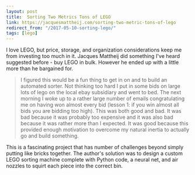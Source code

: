```yaml
---
layout: post
title:  Sorting Two Metrics Tons of LEGO
link: https://jacquesmattheij.com/sorting-two-metric-tons-of-lego
redirect_from: "/2017-05-10-sorting-lego/"
tags: [lego]
---
```

I love LEGO, but price, storage, and organization considerations keep me from investing too much in it. Jacques Mattheij did something I've heard suggested before - buy LEGO in bulk. However he ended up with a little more than he bargained for. 

> I figured this would be a fun thing to get in on and to build an automated sorter. Not thinking too hard I put in some bids on large lots of lego on the local ebay subsidiary and went to bed. The next morning I woke up to a rather large number of emails congratulating me on having won almost every bid (lesson 1: if you win almost all bids you are bidding too high). This was both good and bad. It was bad because it was probably too expensive and it was also bad because it was rather more than I expected. It was good because this provided enough motivation to overcome my natural inertia to actually go and build something.

This is a fascinating project that has number of challenges beyond simply putting like bricks together. The author's solution was to design a custom LEGO sorting machine complete with Python code, a neural net, and air nozzles to squirt each piece into the correct bin.